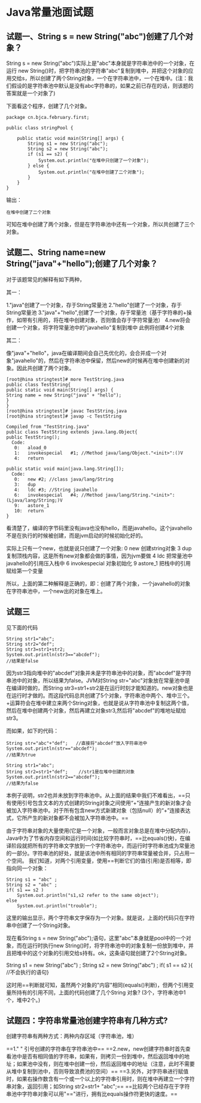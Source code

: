 # Java常量池面试题

## 试题一、String s = new String("abc")创建了几个对象？

String s = new String("abc")实际上是"abc"本身就是字符串池中的一个对象，在运行 new String()时，把字符串池的字符串"abc"复制到堆中，并把这个对象的应用交给s，所以创建了两个String对象，一个在字符串池中，一个在堆中。(注：我们假设的是字符串池中默认是没有abc字符串的，如果之前已存在的话，则该题的答案就是一个对象了)

下面看这个程序，创建了几个对象。

```
package cn.bjca.february.first;

public class stringPool {

	public static void main(String[] args) {
		String s1 = new String("abc");
		String s2 = new String("abc");
		if (s1 == s2) {
			System.out.println("在堆中只创建了一个对象");
		} else {
			System.out.println("在堆中创建了二个对象");
		}
	}
}
```

输出：

```
在堆中创建了二个对象
```

可知在堆中创建了两个对象，但是在字符串池中还有一个对象，所以共创建了三个对象。

## 试题二、String name=new String("java"+"hello");创建了几个对象？

对于该题常见的解释有如下两种，

其一：

1."java"创建了一个对象，存于String常量池
2."hello"创建了一个对象，存于String常量池
3."java"+"hello",创建了一个对象，存于常量池（基于字符串的+操作，如带有引用的，将在堆中创建对象，否则值会存于字符常量池）
4.new将会创建一个对象，将字符常量池中的"javahello"复制到堆中
此例将创建4个对象

其二：

像"java"+"hello"，java在编译期间会自己先优化的，会合并成一个对象"javahello"的，然后在字符串池中保留，然后new的时候再在堆中创建新的对象。因此共创建了两个对象。

```
[root@hina stringtest]# more TestString.java 
public class TestString{
public static void main(String[] args) {
String name = new String("java" + "hello");
}
}
[root@hina stringtest]# javac TestString.java
[root@hina stringtest]# javap -c TestString
 
Compiled from "TestString.java"
public class TestString extends java.lang.Object{
public TestString();
  Code:
   0:	aload_0
   1:	invokespecial	#1; //Method java/lang/Object."<init>":()V
   4:	return
 
public static void main(java.lang.String[]);
  Code:
   0:	new	#2; //class java/lang/String
   3:	dup
   4:	ldc	#3; //String javahello
   6:	invokespecial	#4; //Method java/lang/String."<init>":(Ljava/lang/String;)V
   9:	astore_1
   10:	return
}
```

看清楚了，编译的字节码里没有java也没有hello，而是javahello。这个javahello不是在执行的时候被创建，而是jvm启动的时候初始化好的。

实际上只有一个new，也就是说只创建了一个对象:
0 new 创建string对象
3 dup 复制顶栈内容，这是所有new对象都会做的事情，因为jvm要做<init>
4 ldc 把常量池中javahello的引用压入栈中
6 invokespecial 对象初始化
9 astore_1 把栈中的引用赋给第一个变量

所以，上面的第二种解释是正确的，即：创建了两个对象，一个javahello的对象在字符串池中，一个new出的对象在堆上。

## 试题三

见下面的代码

```
String str1="abc";
String str2="def";
String str3=str1+str2;
System.out.println(str3=="abcdef");
//结果是false
```

因为str3指向堆中的"abcdef"对象并未是字符串池中的对象，而"abcdef"是字符串池中的对象，所以结果为false。JVM对String str="abc"对象放在常量池中是在编译时做的，而String str3=str1+str2是在运行时刻才能知道的。new对象也是在运行时才做的。而这段代码总共创建了5个对象，字符串池中两个、堆中三个。+运算符会在堆中建立来两个String对象，也就是说从字符串池中复制这两个值，然后在堆中创建两个对象，然后再建立对象str3,然后将"abcdef"的堆地址赋给str3。

而如果，如下的代码：

```
String str="abc"+"def";   //直接将"abcdef"放入字符串池中
System.out.println(str=="abcdef");
//结果为true

String str1="abc";     
String str2=str1+"def";    //str1是在堆中创建的对象
System.out.println(str2=="abcdef");
//结果为false
```


本例子说明，str2也并未放到字符串池中。从上面的结果中我们不难看出，==只有使用引号包含文本的方式创建的String对象之间使用“+”连接产生的新对象才会被加入字符串池中。对于所有包含new方式新建对象（包括null）的“+”连接表达式，它所产生的新对象都不会被加入字符串池中。==

由于字符串对象的大量使用(它是一个对象，一般而言对象总是在堆中分配内存)，Java中为了节省内存空间和运行时间(如比较字符串时，==比equals()快)，在编译阶段就把所有的字符串文字放到一个字符串池中，而运行时字符串池成为常量池的一部分。字符串池的好处，就是该池中所有相同的字符串常量被合并，只占用一个空间。
我们知道，对两个引用变量，使用==判断它们的值(引用)是否相等，即指向同一个对象：

```
String s1 = "abc" ;
String s2 = "abc" ;
if( s1 == s2 ) 
    System.out.println("s1,s2 refer to the same object");
else 
    System.out.println("trouble");
```

这里的输出显示，两个字符串文字保存为一个对象。就是说，上面的代码只在字符串中创建了一个String对象。

现在看String s = new String("abc");语句，这里"abc"本身就是pool中的一个对象，而在运行时执行new String()时，将字符串池中的对象复制一份放到堆中，并且把堆中的这个对象的引用交给s持有。ok，这条语句就创建了2个String对象。

String s1 = new String("abc") ;
String s2 = new String("abc") ;
if( s1 == s2 ){ //不会执行的语句}

这时用==判断就可知，虽然两个对象的"内容"相同(equals()判断)，但两个引用变量所持有的引用不同，上面的代码创建了几个String 对象? (3个，字符串池中1个，堆中2个。)

## 试题四：字符串常量池创建字符串有几种方式?

创建字符串有两种方式：两种内存区域（字符串池，堆）

==1." " 引号创建的字符串在字符串池中==
==2.new，new创建字符串时首先查看池中是否有相同值的字符串，如果有，则拷贝一份到堆中，然后返回堆中的地址；如果池中没有，则在堆中创建一份，然后返回堆中的地址（注意，此时不需要从堆中复制到池中，否则导致浪费池的空间）==
==3.另外，对字符串进行赋值时，如果右操作数含有一个或一个以上的字符串引用时，则在堆中再建立一个字符串对象，返回引用；如String str2=str1+ "abc";== 
==比较两个已经存在于字符串池中字符串对象可以用"=="进行，拥有比equals操作符更快的速度。==